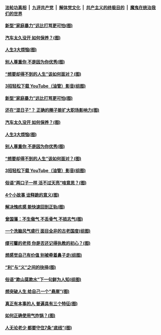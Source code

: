 

####  [法轮功真相](../../../../basic/blob/master/README.md?t=06200931) &nbsp;|&nbsp; [九评共产党](../../../../9ping.md/blob/master/README.md?t=06200931) &nbsp;|&nbsp; [解体党文化](../../../../jtdwh.md/blob/master/README.md?t=06200931)  &nbsp;|&nbsp; [共产主义的终极目的](../../../../gczydzjmd.md/blob/master/README.md?t=06200931) &nbsp;|&nbsp; [魔鬼在统治我们的世界](../../../../mgztzwmdsj.md/blob/master/README.md?t=06200931) 

#### [新型“家庭暴力”远比打骂更可怕(图)](../pages/p8/936230.md?t=06200931) 

#### [汽车太久没开 如何保养？(图)](../pages/p8/937035.md?t=06200931) 

#### [人生3大烦恼(图)](../pages/p8/936959.md?t=06200931) 

#### [别人尊重你 不是因为你优秀(图)](../pages/p8/936253.md?t=06200931) 

#### [“想要却得不到的人生”该如何面对？(图)](../pages/p8/936933.md?t=06200931) 

#### [3招轻松下载 YouTube（油管）影音(组图)](../pages/p8/936922.md?t=06200931) 

#### [新型“家庭暴力”远比打骂更可怕(图)](../pages/p8/936230.md?t=06200931) 

#### [还在“混日子”？ 正确的圈子能扩大职场影响力(图)](../pages/p8/937049.md?t=06200931) 

#### [汽车太久没开 如何保养？(图)](../pages/p8/937035.md?t=06200931) 

#### [人生3大烦恼(图)](../pages/p8/936959.md?t=06200931) 

#### [别人尊重你 不是因为你优秀(图)](../pages/p8/936253.md?t=06200931) 

#### [“想要却得不到的人生”该如何面对？(图)](../pages/p8/936933.md?t=06200931) 

#### [3招轻松下载 YouTube（油管）影音(组图)](../pages/p8/936922.md?t=06200931) 

#### [俗语“两口子一样 活不过天亮”啥意思？(图)](../pages/p8/936917.md?t=06200931) 

#### [4个小故事 诠释跪的意义(图)](../pages/p8/936353.md?t=06200931) 

#### [解决愧疚感 能快速回到正轨(图)](../pages/p8/936834.md?t=06200931) 

#### [曾国藩：不生傲气 不丢骨气 不损志气(图)](../pages/p8/936248.md?t=06200931) 

#### [一个洗脑风气盛行 面目全非的古老国度(组图)](../pages/p8/936759.md?t=06200931) 

#### [缪可馨的老师 你是否还记得执教的初心？(图)](../pages/p8/936737.md?t=06200931) 

#### [想感觉自己有价值 别被牵着鼻子走(组图)](../pages/p8/936721.md?t=06200931) 

#### [“利”与“义”之间的抉择(图)](../pages/p8/936246.md?t=06200931) 

#### [俗语“欺山莫欺水”下一句鲜为人知(组图)](../pages/p8/936659.md?t=06200931) 

#### [想突破人生 给自己一个“悬崖”(图)](../pages/p8/936658.md?t=06200931) 

#### [真正有本事的人 普遍具有三个特征(图)](../pages/p8/936032.md?t=06200931) 

#### [如何正确使用气炸锅？(图)](../pages/p8/936234.md?t=06200931) 

#### [人无论老少 都要守住7条“底线”(图)](../pages/p8/936522.md?t=06200931) 

